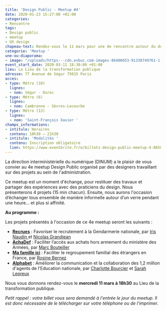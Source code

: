```yaml
---
title: 'Design Public - Meetup #4'
date: 2020-01-23 15:27:00 +01:00
categories:
- Rencontre
tags:
- Design public
- meetup
- UX design
chapeau-text: Rendez-vous le 11 mars pour une 4e rencontre autour du design public.
categorie: 'Meetup '
une-ou-diaporama:
- image: "/uploads/https---cdn.evbuc.com-images-86406053-91338749761-1-original.jpg"
event_start_date: 2020-03-11 18:30:00 +01:00
lieu: Le Lieu de la transformation publique
adresse: 77 Avenue de Ségur 75015 Paris
acces:
- type: Métro (10)
  lignes:
  - nom: Ségur - Duroc
- type: Métro (6)
  lignes:
  - nom: Cambronne - Sèvres-Lecourbe
- type: Métro (13)
  lignes:
  - nom: 'Saint-François Xavier '
champs_informations:
- intitule: Horaires
  contenu: 18h30 – 21h30
- intitule: 'Modalités '
  contenu: Inscription obligatoire
  lien: https://www.eventbrite.fr/e/billets-design-public-meetup-4-88504436151
---
```


La direction interministérielle du numérique (DINUM) a le plaisir de vous convier au 4e meetup Design Public organisé par des designers travaillant sur des projets au sein de l'administration.

Ce meetup est un moment d'échange, pour restituer des travaux et partager des expériences avec des praticiens du design. Nous présenterons 4 projets (15&nbsp;min chacun). Ensuite, nous aurons l'occasion d’échanger tous ensemble de manière informelle autour d’un verre pendant une heure... et plus si affinité.

**Au programme :**

Les projets présentés à l'occasion de ce 4e meetup seront les suivants :

* **[Recrues](https://entrepreneur-interet-general.etalab.gouv.fr/defis/2019/recrues.html)** : Favoriser le recrutement à la Gendarmerie nationale, par [Iris Naudin ](https://entrepreneur-interet-general.etalab.gouv.fr/communaute/2019/iris-naudin.html)et [Nicolas Grandjean](https://entrepreneur-interet-general.etalab.gouv.fr/communaute/2019/nicolas-grandjean.html)
* **[AchaDef](https://entrepreneur-interet-general.etalab.gouv.fr/defis/2019/achadef.html)** : Faciliter l’accès aux achats hors armement du ministère des Armées, par [Marc Bouteiller](https://entrepreneur-interet-general.etalab.gouv.fr/communaute/2019/marc-bouteiller.html)
* **[Ma famille ici](https://entrepreneur-interet-general.etalab.gouv.fr/defis/2019/ma-famille-ici.html)** : Faciliter le regroupement familial des étrangers en France, par [Rosine Bernez](https://entrepreneur-interet-general.etalab.gouv.fr/communaute/2019/rosine-bernez.html)
* **[Alphabet](https://entrepreneur-interet-general.etalab.gouv.fr/defis/2019/alphabet.html)** : Améliorer la communication et la collaboration des 1,2 million d'agents de l'Education nationale, par [Charlotte Bourcier](https://entrepreneur-interet-general.etalab.gouv.fr/communaute/2019/charlotte-bourcier.html) et [Sarah Lepreux](https://entrepreneur-interet-general.etalab.gouv.fr/communaute/2019/sarah-lepreux.html)

Nous vous donnons rendez-vous le **mercredi 11 mars à 18h30** au Lieu de la transformation publique.

*Petit rappel : votre billet vous sera demandé à l'entrée le jour du meetup. Il est donc nécessaire de le télécharger sur votre téléphone ou de l'imprimer.*